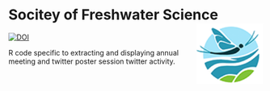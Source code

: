 # Socitey of Freshwater Science <img src="./plots/SFS_logoOnly.png" align="right" height = "120"/>

[![DOI](https://zenodo.org/badge/187394881.svg)](https://zenodo.org/badge/latestdoi/187394881)

R code specific to extracting and displaying annual meeting and twitter poster session twitter activity. 
